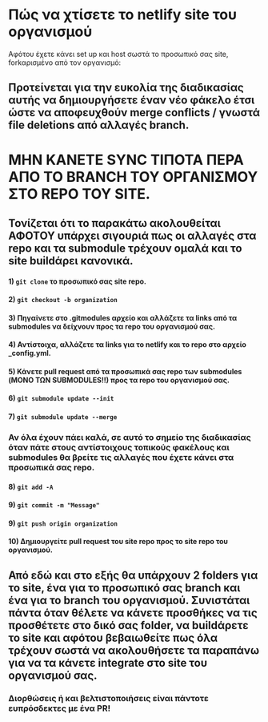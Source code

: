 # Πώς να χτίσετε το netlify site του οργανισμού

Αφότου έχετε κάνει set up και host σωστά το προσωπικό σας site, forkαρισμένο από τον οργανισμό:

## Προτείνεται για την ευκολία της διαδικασίας αυτής να δημιουργήσετε έναν νέο φάκελο έτσι ώστε να αποφευχθούν merge conflicts / γνωστά file deletions από αλλαγές branch.

# ΜΗΝ ΚΑΝΕΤΕ SYNC ΤΙΠΟΤΑ ΠΕΡΑ ΑΠΟ ΤΟ BRANCH ΤΟΥ ΟΡΓΑΝΙΣΜΟΥ ΣΤΟ REPO ΤΟΥ SITE.  

## Τονίζεται ότι το παρακάτω ακολουθείται ΑΦΟΤΟΥ υπάρχει σιγουριά πως οι αλλαγές στα repo και τα submodule τρέχουν ομαλά και το site buildάρει κανονικά.

#### 1) `git clone` το προσωπικό σας site repo.

#### 2) `git checkout -b organization`

#### 3) Πηγαίνετε στο .gitmodules αρχείο και αλλάζετε τα links από τα submodules να δείχνουν προς τα repo του οργανισμού σας.

#### 4) Αντίστοιχα, αλλάζετε τα links για το netlify και το repo στο αρχείο _config.yml.

#### 5) Κάνετε pull request από τα προσωπικά σας repo των submodules (ΜΟΝΟ ΤΩΝ SUBMODULES!!) προς τα repo του οργανισμού σας.

#### 6) `git submodule update --init`

#### 7) `git submodule update --merge`

### Αν όλα έχουν πάει καλά, σε αυτό το σημείο της διαδικασίας όταν πάτε στους αντίστοιχους τοπικούς φακέλους και submodules θα βρείτε τις αλλαγές που έχετε κάνει στα προσωπικά σας repo.

#### 8) `git add -A`

#### 9) `git commit -m "Message"`

#### 9) `git push origin organization`

#### 10) Δημιουργείτε pull request του site repo προς το site repo του οργανισμού.

## Από εδώ και στο εξής θα υπάρχουν 2 folders για το site, ένα για το προσωπικό σας branch και ένα για το branch του οργανισμού. Συνιστάται πάντα όταν θέλετε να κάνετε προσθήκες να τις προσθέτετε στο δικό σας folder, να buildάρετε το site και αφότου βεβαιωθείτε πως όλα τρέχουν σωστά να ακολουθήσετε τα παραπάνω για να τα κάνετε integrate στο site του οργανισμού σας.

### Διορθώσεις ή και βελτιστοποιήσεις είναι πάντοτε ευπρόσδεκτες με ένα PR!
